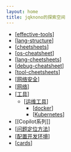 ```yaml
---
layout: home
title: jqknono的探索空间
---
```


- [[effective-tools]]
- [[lang-structure]]
- [[cheetsheets]]
- [[os-cheatsheet]]
- [[lang-cheetsheets]]
- [[debug-cheatsheet]]
- [[tool-cheetsheets]]
- [[网络安全]]
- [[网络]]
- [[工具]]
  - [[运维工具]]
    - [[docker]]
    - [[Kubernetes]]
- [[Copilot系列]]
- [[问题定位方法]]
- [[配置开发环境]]
- [[cards]]

[//begin]: # "Autogenerated link references for markdown compatibility"
[effective-tools]: content/zh-cn/blog/工具/自研工具/effective-tools "effective-tools"
[lang-structure]: content/zh-cn/blog/languages/languages/lang-structure "lang-structure"
[cheetsheets]: content/zh-cn/blog/cheetsheets/cheetsheets "cheetsheets"
[os-cheatsheet]: content/zh-cn/blog/OS/os-cheatsheet "os-cheatsheet"
[lang-cheetsheets]: content/zh-cn/blog/cheetsheets/lang-cheetsheets "lang-cheetsheets"
[debug-cheatsheet]: content/zh-cn/blog/cheetsheets/debug/debug-cheatsheet "debug-cheatsheet"
[tool-cheetsheets]: content/zh-cn/blog/cheetsheets/tool-cheetsheets "tool-cheetsheets"
[网络安全]: content/zh-cn/blog/安全/%E7%BD%91%E7%BB%9C%E5%AE%89%E5%85%A8 "网络安全"
[网络]: content/zh-cn/blog/网络/%E7%BD%91%E7%BB%9C "网络"
[工具]: content/zh-cn/blog/工具/%E5%B7%A5%E5%85%B7 "工具"
[运维工具]: content/zh-cn/blog/工具/%E8%BF%90%E7%BB%B4%E5%B7%A5%E5%85%B7 "运维工具"
[docker]: content/zh-cn/blog/工具/docker/docker "docker"
[Kubernetes]: content/zh-cn/blog/工具/k8s/Kubernetes "Kubernetes"
[AI]: content/zh-cn/blog/工具/AI/Copilot系列/Copilot系列 "AI"
[问题定位方法]: content/zh-cn/blog/问题定位/%E9%97%AE%E9%A2%98%E5%AE%9A%E4%BD%8D%E6%96%B9%E6%B3%95 "问题定位方法"
[配置开发环境]: content/zh-cn/blog/environment/%E9%85%8D%E7%BD%AE%E5%BC%80%E5%8F%91%E7%8E%AF%E5%A2%83 "配置开发环境"
[cards]: content/zh-cn/blog/cards/cards "记忆卡片"
[//end]: # "Autogenerated link references"
